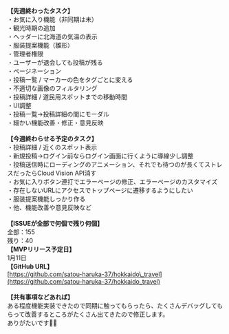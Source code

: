 **【先週終わったタスク】**<br>
・お気に入り機能（非同期は未）<br>
・観光時期の追加<br>
・ヘッダーに北海道の気温の表示<br>
・服装提案機能（雛形）<br>
・管理者権限<br>
・ユーザーが退会しても投稿が残る<br>
・ページネーション<br>
・投稿一覧 / マーカーの色をタグごとに変える<br>
・不適切な画像のフィルタリング<br>
・投稿詳細 / 道民用スポットまでの移動時間<br>
・UI調整<br>
・投稿一覧→投稿詳細の間にモーダル<br>
・細かい機能改善・修正・意見反映<br>
<br>
**【今週終わらせる予定のタスク】**<br>
・投稿詳細 / 近くのスポット表示<br>
・新規投稿→ログイン前ならログイン画面に行くように導線少し調整<br>
・投稿送信時にローディングのアニメーション、それでも待つのが長くてストレスだったらCloud Vision API消す<br>
・お気に入りボタン連打でエラーページの修正、エラーページのカスタマイズ<br>
・存在しないURLにアクセスでトップページに遷移するようにしたい<br>
・服装提案機能しっかり作る<br>
・他、機能改善や意見反映など<br>
<br>
**【ISSUEが全部で何個で残り何個】**<br>
全部：155<br>
残り：40<br>
**【MVPリリース予定日】**<br>
1月11日<br>
**【GitHub URL】**<br>
[https://github.com/satou-haruka-37/hokkaido\_travel](https://github.com/satou-haruka-37/hokkaido_travel)<br>  
**【共有事項などあれば】**<br>
ある程度機能実装できたので同期に触ってもらったら、たくさんデバッグしてもらって改善するところがたくさん出てきたので修正します。<br>
ありがたいです🙏🏻
